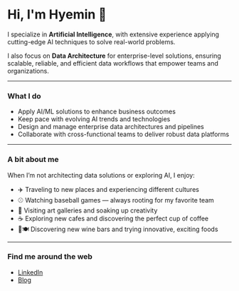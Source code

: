 # Hi, I'm Hyemin 👋

I specialize in **Artificial Intelligence**, with extensive experience applying cutting-edge AI techniques to solve real-world problems.

I also focus on **Data Architecture** for enterprise-level solutions, ensuring scalable, reliable, and efficient data workflows that empower teams and organizations.

---

### What I do

- Apply AI/ML solutions to enhance business outcomes  
- Keep pace with evolving AI trends and technologies  
- Design and manage enterprise data architectures and pipelines  
- Collaborate with cross-functional teams to deliver robust data platforms  

---

### A bit about me

When I’m not architecting data solutions or exploring AI, I enjoy:

- ✈️ Traveling to new places and experiencing different cultures  
- ⚾ Watching baseball games — always rooting for my favorite team  
- 🎨 Visiting art galleries and soaking up creativity  
- ☕ Exploring new cafes and discovering the perfect cup of coffee  
- 🍷🍽️ Discovering new wine bars and trying innovative, exciting foods  

---

### Find me around the web

- [LinkedIn](https://www.linkedin.com/in/hyemin-kim-01a528267/)  
- [Blog](https://medium.com/@khyemin)  

